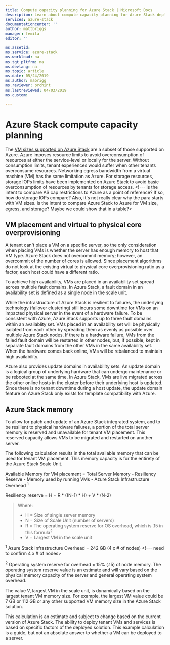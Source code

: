 ```yaml
---
title: Compute capacity planning for Azure Stack | Microsoft Docs
description: Learn about compute capacity planning for Azure Stack deployments.
services: azure-stack
documentationcenter: ''
author: mattbriggs
manager: femila
editor: ''

ms.assetid:
ms.service: azure-stack
ms.workload: na
ms.tgt_pltfrm: na
ms.devlang: na
ms.topic: article
ms.date: 05/24/2019
ms.author: mabrigg
ms.reviewer: prchint
ms.lastreviewed: 04/03/2019
ms.custom: 

---
```


# Azure Stack compute capacity planning
The [VM sizes supported on Azure Stack](../user/azure-stack-vm-sizes.md) are a subset of those supported on Azure. Azure imposes resource limits to avoid overconsumption of resources at either the service-level or locally for the server. Without consumption limits, tenant experiences would suffer when other tenants overconsume resources. Networking egress bandwidth from a virtual machine (VM) has the same limitation as Azure. For storage resources, storage IOPs limits have been implemented on Azure Stack to avoid basic overconsumption of resources by tenants for storage access.  <!--- is the intent to compare AS cap restrictions to Azure as a point of reference? If so, how do storage IOPs compare? Also, it's not really clear why the para starts with VM sizes. Is the intent to compare Azure Stack to Azure for VM size, egress, and storage? Maybe we could show that in a table?>

## VM placement and virtual to physical core overprovisioning
A tenant can't place a VM on a specific server, so the only consideration when placing VMs is whether the server has enough memory to host that VM type. Azure Stack does not overcommit memory; however, an overcommit of the number of cores is allowed. Since placement algorithms do not look at the existing virtual to physical core overprovisioning ratio as a factor, each host could have a different ratio. 

To achieve high availability, VMs are placed in an availability set spread across multiple fault domains. In Azure Stack, a fault domain in an availability set is defined as a single node in the scale unit.

While the infrastructure of Azure Stack is resilient to failures, the underlying technology (failover clustering) still incurs some downtime for VMs on an impacted physical server in the event of a hardware failure. To be consistent with Azure, Azure Stack supports up to three fault domains within an availablity set. VMs placed in an availability set will be physically isolated from each other by spreading them as evenly as possible over multiple Azure Stack nodes. If there is a hardware failure, VMs from the failed fault domain will be restarted in other nodes, but, if possible, kept in separate fault domains from the other VMs in the same availability set. When the hardware comes back online, VMs will be rebalanced to maintain high availability.

Azure also provides update domains in availability sets. An update domain is a logical group of underlying hardware that can undergo maintenance or be rebooted at the same time. In Azure Stack, VMs are live migrated across the other online hosts in the cluster before their underlying host is updated. Since there is no tenant downtime during a host update, the update domain feature on Azure Stack only exists for template compatibility with Azure.

## Azure Stack memory 
To allow for patch and update of an Azure Stack integrated system, and to be resilient to physical hardware failures, a portion of the total server memory is reserved and unavailable for tenant VM placement. This reserved capacity allows VMs to be migrated and restarted on another server.

The following calculation results in the total available memory that can be used for tenant VM placement. This memory capacity is for the entirety of the Azure Stack Scale Unit. 

  Available Memory for VM placement = Total Server Memory - Resiliency Reserve - Memory used by running VMs - Azure Stack Infrastructure Overhead <sup>1</sup>

  Resiliency reserve = H + R * ((N-1) * H) + V * (N-2)

> Where:
> -	H = Size of single server memory
> - N = Size of Scale Unit (number of servers)
> -	R = The operating system reserve for OS overhead, which is .15 in this formula<sup>2</sup>
> -	V = Largest VM in the scale unit

  <sup>1</sup> Azure Stack Infrastructure Overhead = 242 GB (4 x # of nodes) <!--- need to confirm 4 x # of nodes>

  <sup>2</sup> Operating system reserve for overhead = 15% (.15) of node memory. The operating system reserve value is an estimate and will vary based on the physical memory capacity of the server and general operating system overhead.

The value V, largest VM in the scale unit, is dynamically based on the largest tenant VM memory size. For example, the largest VM value could be 7 GB or 112 GB or any other supported VM memory size in the Azure Stack solution.

This calculation is an estimate and subject to change based on the current version of Azure Stack. The ability to deploy tenant VMs and services is based on specific factors of the deployed solution. This example calculation is a guide, but not an absolute answer to whether a VM can be deployed to a server.

<!--- Are there any events or other indicators they should monitor ongoing to determine if the capacity is optmized? >



## Next steps
[Storage capacity planning](capacity-planning-storage.md)
